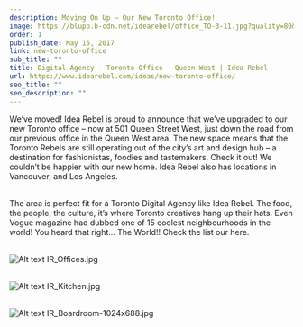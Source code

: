 ```yaml
---
description: Moving On Up – Our New Toronto Office!
image: https://blupp.b-cdn.net/idearebel/office_TO-3-11.jpg?quality=80&width=800
order: 1
publish_date: May 15, 2017
link: new-toronto-office
sub_title: ""
title: Digital Agency - Toronto Office - Queen West | Idea Rebel
url: https://www.idearebel.com/ideas/new-toronto-office/
seo_title: ""
seo_description: ""
---
```

We’ve moved! Idea Rebel is proud to announce that we’ve upgraded to our new Toronto office – now at 501 Queen Street West, just down the road from our previous office in the Queen West area. The new space means that the Toronto Rebels are still operating out of the city’s art and design hub – a destination for fashionistas, foodies and tastemakers. Check it out! We couldn’t be happier with our new home. Idea Rebel also has locations in Vancouver, and Los Angeles.

\
The area is perfect fit for a Toronto Digital Agency like Idea Rebel. The food, the people, the culture, it’s where Toronto creatives hang up their hats. Even Vogue magazine had dubbed one of 15 coolest neighbourhoods in the world!  You heard that right… The World!!  Check the list our here.

\
![Alt text](https://blupp.b-cdn.net/idearebel/IR_Offices.jpg?quality=80&width=800?quality=80&width=800 "a title")
IR_Offices.jpg

\
![Alt text](https://blupp.b-cdn.net/idearebel/IR_Kitchen.jpg?quality=80&width=800?quality=80&width=800 "a title")
IR_Kitchen.jpg

\
![Alt text](https://blupp.b-cdn.net/idearebel/IR_Boardroom-1024x688.jpg?quality=80&width=800?quality=80&width=800 "a title")
IR_Boardroom-1024x688.jpg
